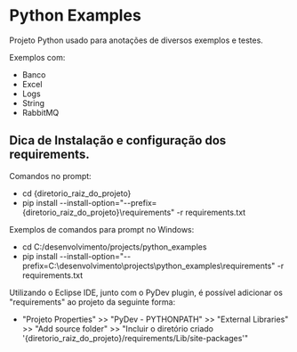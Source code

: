 # Python Examples
Projeto Python usado para anotações de diversos exemplos e testes.


Exemplos com:
- Banco
- Excel
- Logs
- String
- RabbitMQ

## Dica de Instalação e configuração dos requirements.

Comandos no prompt:
- cd {diretorio\_raiz\_do\_projeto}
- pip install --install-option="--prefix={diretorio\_raiz\_do\_projeto}\\requirements" -r requirements.txt

Exemplos de comandos para prompt no Windows:
- cd C:/desenvolvimento/projects/python_examples
- pip install --install-option="--prefix=C:\\desenvolvimento\\projects\\python_examples\\requirements" -r requirements.txt

Utilizando o Eclipse IDE, junto com o PyDev plugin, é possível adicionar os "requirements" ao projeto da seguinte forma:
- "Projeto Properties" >> "PyDev - PYTHONPATH" >> "External Libraries" >> "Add source folder" >> "Incluir o diretório criado '{diretorio\_raiz\_do\_projeto}/requirements/Lib/site-packages'"
